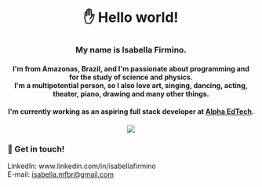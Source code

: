 # <p align="center"> ✋ Hello world! </p>




### <p align="center"> My name is Isabella Firmino. </p> 
#### <p align="center"> I'm from Amazonas, Brazil, and I'm  passionate about programming and for the study of science and physics. </br> I'm a multipotential person, so I also love art, singing, dancing, acting, theater, piano, drawing and many other things. </p>
#### <p align="center"> I'm currently working as an aspiring full stack developer at <a href="https://sejaalphaedtech.org.br/">Alpha EdTech</a>. </p>



<p align="center">
   <img src="https://github-readme-stats.vercel.app/api?username=isobew&show_icons=true&theme=react" />
</p>

 
<h3> 💬 Get in touch! </h3>
LinkedIn: www.linkedin.com/in/isabellafirmino </br>
E-mail: <a href="mailto:isabella.mfbr@gmail.com">isabella.mfbr@gmail.com</a>

<!--
**isobew/isobew** is a ✨ _special_ ✨ repository because its `README.md` (this file) appears on your GitHub profile.

Here are some ideas to get you started:

- 🔭 I’m currently working on ...
- 🌱 I’m currently learning ...
- 👯 I’m looking to collaborate on ...
- 🤔 I’m looking for help with ...
- 💬 Ask me about ...
- 📫 How to reach me: ...
- 😄 Pronouns: ...
- ⚡ Fun fact: ...
-->
